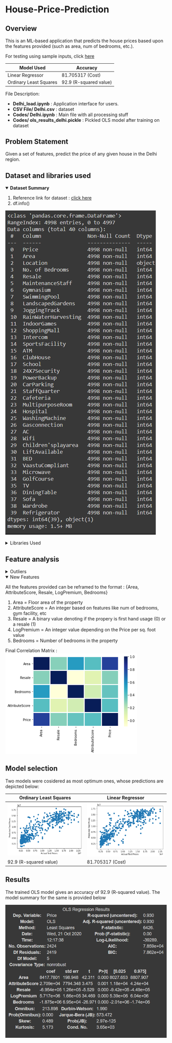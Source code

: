 # House-Price-Prediction
[]()

## Overview
This is an ML-based application that predicts the house prices based upon the features provided (such as area, num of bedrooms, etc.).

For testing using sample inputs, click [here](https://github.com/Shubhamag12/House-Price-Prediction/blob/main/Delhi_load.ipynb)

Model Used | Accuracy
------------ | -------------
Linear Regressor | 81.705317 (Cost)
Ordinary Least Squares | 92.9 (R-squared value)

File Description:
- **Delhi_load.ipynb** : Application interface for users.
- **CSV File/ Delhi.csv** : dataset
- **Codes/ Delhi.ipynb** : Main file with all processing stuff
- **Codes/ ols_results_delhi.pickle** : Pickled OLS model after training on dataset

## Problem Statement
Given a set of features, predict the price of any given house in the Delhi region.

## Dataset and libraries used

<details open>
  <summary><b>Dataset Summary</b></summary>
  
  
  1. Reference link for dataset : [click here]()
  2. df.info()
  
  ![Image for datafraame summary](https://github.com/Shubhamag12/House-Price-Prediction/blob/main/Images/Dataframe_infpo.png)
</details>

<details>
  <summary>Libraries Used</summary>
  
  1. [Pandas](https://pandas.pydata.org/)
  2. [Statsmodel](https://www.statsmodels.org/)
  3. [Sklearn](https://scikit-learn.org/)
  4. [Numpy](https://numpy.org/)
  5. [Seaborn](https://seaborn.pydata.org/)
  6. [Matplotlib](https://matplotlib.org/)
  7. [Google.colab](https://colab.research.google.com/)
</details>

## Feature analysis

<details>
  <summary>Outliers</summary>
  
  1. Price
  
  Raw Data
  ![Price_outliers](https://github.com/Shubhamag12/House-Price-Prediction/blob/main/Images/Price_outliers.png)
  Rectified Data
  ![Corrected Price](https://github.com/Shubhamag12/House-Price-Prediction/blob/main/Images/Corrected_Price_outliers.png)
  
  2. Area
  
  Raw Data
  ![Area Outliers](https://github.com/Shubhamag12/House-Price-Prediction/blob/main/Images/Area_outliers.png)
  Rectified Data
  ![Corrected Area](https://github.com/Shubhamag12/House-Price-Prediction/blob/main/Images/Corrected_Area_outliers.png)
  
  3. Price per sq. foot
  
  Raw Data
  ![Price/ Sq. foot Outliers](https://github.com/Shubhamag12/House-Price-Prediction/blob/main/Images/Price-per-area_outliers.png)
  Rectified Data
  ![Corrected Price/ Sq. foot](https://github.com/Shubhamag12/House-Price-Prediction/blob/main/Images/Corrected_Price-per-area_outliers.png)
  
</details>

<details open>
  <summary>New Features</summary>
  
  All the features provided can be reframed to the format : {Area, AttributeScore, Resale, LogPremium, Bedrooms}
  1. Area = <int> Floor area of the property
  2. AttributeScore = <int> An integer based on features like num of bedrooms, gym facility, etc
  3. Resale = <int> A binary value denoting if the propery is first hand usage (0) or a resale (1)
  4. LogPremium = <int> An integer value depending on the Price per sq. foot value
  5. Bedrooms = <int> Number of bedrooms in the property
</details>

Final Correlation Matrix :
![Plot of Correlation Matrix](https://github.com/Shubhamag12/House-Price-Prediction/blob/main/Images/correlation_matrix.png)

## Model selection
Two models were cosidered as most optimum ones, whose predictions are depicted below:

Ordinary Least Squares | Linear Regressor
------------ | -------------
![OLS Plot](https://github.com/Shubhamag12/House-Price-Prediction/blob/main/Images/ols_model_prediction_plots.png) | ![Linear Regression Plot](https://github.com/Shubhamag12/House-Price-Prediction/blob/main/Images/linear_regression_model_prediction.png)
92.9 (R-squared value) | 81.705317 (Cost)


## Results
The trained OLS model gives an accuracy of 92.9 (R-squared value). The model summary for the same is provided below

![OLS Model Summary](https://github.com/Shubhamag12/House-Price-Prediction/blob/main/Images/OLS_model_Summary.png)
